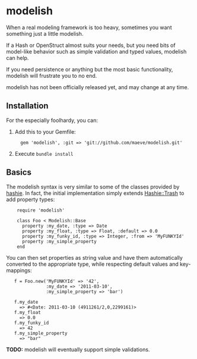 # modelish #

When a real modeling framework is too heavy, sometimes you want something just 
a little modelish.

If a Hash or OpenStruct almost suits your needs, but you need bits of 
model-like behavior such as simple validation and typed values, modelish can 
help.

If you need persistence or anything but the most basic functionality, modelish 
will frustrate you to no end.

modelish has not been officially released yet, and may change at any time.

## Installation ##

For the especially foolhardy, you can:

1. Add this to your Gemfile:

         gem 'modelish', :git => 'git://github.com/maeve/modelish.git'

2. Execute `bundle install`

## Basics ##

The modelish syntax is very similar to some of the classes provided by 
[hashie]. In fact, the initial implementation simply extends 
[Hashie::Trash][trash] to add property types:

        require 'modelish'

        class Foo < Modelish::Base
          property :my_date, :type => Date
          property :my_float, :type => Float, :default => 0.0
          property :my_funky_id, :type => Integer, :from => 'MyFUNKYId'
          property :my_simple_property
        end

You can then set properties as string value and have them automatically 
converted to the appropriate type, while respecting default values and 
key-mappings:

       f = Foo.new('MyFUNKYId' => '42', 
                   :my_date => '2011-03-10', 
                   :my_simple_property => 'bar')

       f.my_date
         => #<Date: 2011-03-10 (4911261/2,0,2299161)> 
       f.my_float
         => 0.0 
       f.my_funky_id
         => 42 
       f.my_simple_property
         => "bar" 

**TODO:** modelish will eventually support simple validations.

 [hashie]: https://github.com/intridea/hashie
 [trash]: http://rdoc.info/github/intridea/hashie/master/Hashie/Trash
